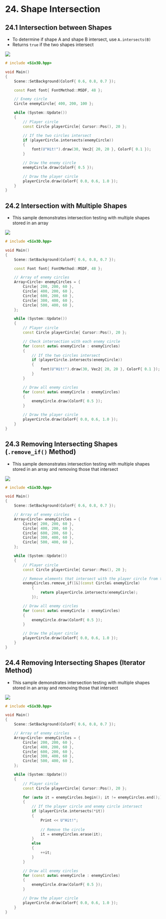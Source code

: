 # 24. Shape Intersection

## 24.1 Intersection between Shapes
- To determine if shape A and shape B intersect, use `A.intersects(B)`
- Returns `true` if the two shapes intersect
	
![](https://raw.githubusercontent.com/Siv3D/siv3d.site.resource/main/2025/tutorial2/intersection/1.png)

```cpp
# include <Siv3D.hpp>

void Main()
{
	Scene::SetBackground(ColorF{ 0.6, 0.8, 0.7 });

	const Font font{ FontMethod::MSDF, 48 };

	// Enemy circle
	Circle enemyCircle{ 400, 200, 100 };

	while (System::Update())
	{
		// Player circle
		const Circle playerCircle{ Cursor::Pos(), 20 };

		// If the two circles intersect
		if (playerCircle.intersects(enemyCircle))
		{
			font(U"Hit!").draw(30, Vec2{ 20, 20 }, ColorF{ 0.1 });
		}

		// Draw the enemy circle
		enemyCircle.draw(ColorF{ 0.5 });

		// Draw the player circle
		playerCircle.draw(ColorF{ 0.0, 0.6, 1.0 });
	}
}
```


## 24.2 Intersection with Multiple Shapes
- This sample demonstrates intersection testing with multiple shapes stored in an array
	
![](https://raw.githubusercontent.com/Siv3D/siv3d.site.resource/main/2025/tutorial2/intersection/2.png)

```cpp
# include <Siv3D.hpp>

void Main()
{
	Scene::SetBackground(ColorF{ 0.6, 0.8, 0.7 });

	const Font font{ FontMethod::MSDF, 48 };

	// Array of enemy circles
	Array<Circle> enemyCircles = {
		Circle{ 200, 200, 60 },
		Circle{ 400, 200, 60 },
		Circle{ 600, 200, 60 },
		Circle{ 300, 400, 60 },
		Circle{ 500, 400, 60 },
	};

	while (System::Update())
	{
		// Player circle
		const Circle playerCircle{ Cursor::Pos(), 20 };

		// Check intersection with each enemy circle
		for (const auto& enemyCircle : enemyCircles)
		{
			// If the two circles intersect
			if (playerCircle.intersects(enemyCircle))
			{
				font(U"Hit!").draw(30, Vec2{ 20, 20 }, ColorF{ 0.1 });
			}
		}

		// Draw all enemy circles
		for (const auto& enemyCircle : enemyCircles)
		{
			enemyCircle.draw(ColorF{ 0.5 });
		}

		// Draw the player circle
		playerCircle.draw(ColorF{ 0.0, 0.6, 1.0 });
	}
}
```


## 24.3 Removing Intersecting Shapes (`.remove_if()` Method)
- This sample demonstrates intersection testing with multiple shapes stored in an array and removing those that intersect
	
![](https://raw.githubusercontent.com/Siv3D/siv3d.site.resource/main/2025/tutorial2/intersection/3.png)

```cpp
# include <Siv3D.hpp>

void Main()
{
	Scene::SetBackground(ColorF{ 0.6, 0.8, 0.7 });

	// Array of enemy circles
	Array<Circle> enemyCircles = {
		Circle{ 200, 200, 60 },
		Circle{ 400, 200, 60 },
		Circle{ 600, 200, 60 },
		Circle{ 300, 400, 60 },
		Circle{ 500, 400, 60 },
	};

	while (System::Update())
	{
		// Player circle
		const Circle playerCircle{ Cursor::Pos(), 20 };

		// Remove elements that intersect with the player circle from the array
		enemyCircles.remove_if([&](const Circle& enemyCircle)
			{
				return playerCircle.intersects(enemyCircle);
			});

		// Draw all enemy circles
		for (const auto& enemyCircle : enemyCircles)
		{
			enemyCircle.draw(ColorF{ 0.5 });
		}

		// Draw the player circle
		playerCircle.draw(ColorF{ 0.0, 0.6, 1.0 });
	}
}
```


## 24.4 Removing Intersecting Shapes (Iterator Method)
- This sample demonstrates intersection testing with multiple shapes stored in an array and removing those that intersect
	
![](https://raw.githubusercontent.com/Siv3D/siv3d.site.resource/main/2025/tutorial2/intersection/4.png)

```cpp
# include <Siv3D.hpp>

void Main()
{
	Scene::SetBackground(ColorF{ 0.6, 0.8, 0.7 });

	// Array of enemy circles
	Array<Circle> enemyCircles = {
		Circle{ 200, 200, 60 },
		Circle{ 400, 200, 60 },
		Circle{ 600, 200, 60 },
		Circle{ 300, 400, 60 },
		Circle{ 500, 400, 60 },
	};

	while (System::Update())
	{
		// Player circle
		const Circle playerCircle{ Cursor::Pos(), 20 };

		for (auto it = enemyCircles.begin(); it != enemyCircles.end();)
		{
			// If the player circle and enemy circle intersect
			if (playerCircle.intersects(*it))
			{
				Print << U"Hit!";
			
				// Remove the circle
				it = enemyCircles.erase(it);
			}
			else
			{
				++it;
			}
		}

		// Draw all enemy circles
		for (const auto& enemyCircle : enemyCircles)
		{
			enemyCircle.draw(ColorF{ 0.5 });
		}

		// Draw the player circle
		playerCircle.draw(ColorF{ 0.0, 0.6, 1.0 });
	}
}
```